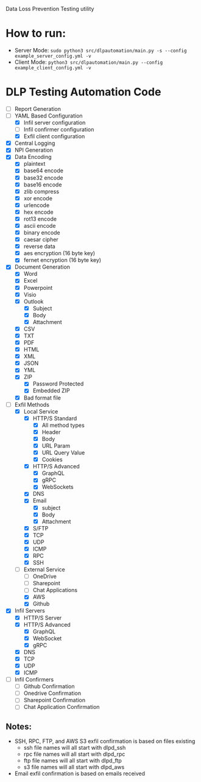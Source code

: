 Data Loss Prevention Testing utility 

# How to run:

- Server Mode: `sudo python3 src/dlpautomation/main.py -s --config example_server_config.yml -v`
- Client Mode: `python3 src/dlpautomation/main.py --config example_client_config.yml -v`

# DLP Testing Automation Code

- [ ] Report Generation
- [ ] YAML Based Configuration
  - [x] Infil server configuration
  - [ ] Infil confirmer configuration
  - [x] Exfil client configuration
- [x] Central Logging
- [x] NPI Generation
- [x] Data Encoding
  - [x] plaintext
  - [x] base64 encode
  - [x] base32 encode
  - [x] base16 encode
  - [x] zlib compress
  - [x] xor encode
  - [x] urlencode
  - [x] hex encode
  - [x] rot13 encode
  - [x] ascii encode
  - [x] binary encode
  - [x] caesar cipher
  - [x] reverse data
  - [x] aes encryption (16 byte key)
  - [x] fernet encryption (16 byte key)
- [x] Document Generation
  - [x] Word
  - [x] Excel
  - [x] Powerpoint
  - [x] Visio
  - [x] Outlook
    - [x] Subject
    - [x] Body
    - [x] Attachment
  - [x] CSV
  - [x] TXT
  - [x] PDF
  - [x] HTML
  - [x] XML
  - [x] JSON
  - [x] YML
  - [x] ZIP
    - [x] Password Protected
    - [x] Embedded ZIP
  - [x] Bad format file
- [ ] Exfil Methods
  - [x] Local Service
    - [x] HTTP/S Standard
      - [x] All method types
      - [x] Header
      - [x] Body
      - [x] URL Param
      - [x] URL Query Value
      - [x] Cookies
    - [x] HTTP/S Advanced
      - [x] GraphQL
      - [x] gRPC
      - [x] WebSockets
    - [x] DNS
    - [x] Email
      - [x] subject
      - [x] Body
      - [x] Attachment
    - [x] S/FTP
    - [x] TCP
    - [x] UDP
    - [x] ICMP
    - [x] RPC
    - [x] SSH
  - [ ] External Service
    - [ ] OneDrive
    - [ ] Sharepoint
    - [ ] Chat Applications
    - [x] AWS
    - [x] Github
- [x] Infil Servers
  - [x] HTTP/S Server
  - [x] HTTP/S Advanced
    - [x] GraphQL
    - [x] WebSocket
    - [x] gRPC
  - [x] DNS
  - [x] TCP
  - [x] UDP
  - [x] ICMP
- [ ] Infil Confirmers
  - [ ] Github Confirmation
  - [ ] Onedrive Confirmation
  - [ ] Sharepoint Confirmation
  - [ ] Chat Application Confirmation

## Notes:

- SSH, RPC, FTP, and AWS S3 exfil confirmation is based on files existing
  - ssh file names will all start with dlpd_ssh
  - rpc file names will all start with dlpd_rpc
  - ftp file names will all start with dlpd_ftp
  - s3 file names will all start with dlpd_aws
- Email exfil confirmation is based on emails received